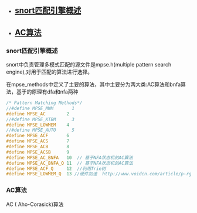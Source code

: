 * ## [snort匹配引擎概述](#1-snort匹配引擎概述) 
* ## [AC算法](#2-AC算法)

### snort匹配引擎概述
snort中负责管理多模式匹配的源文件是mpse.h(multiple pattern search engine),对用于匹配的算法进行选择。

在mpse_methods中定义了主要的算法，其中主要分为两大类:AC算法和bnfa算法，基于的原理有dfa和nfa两种
```c
/* Pattern Matching Methods*/
//#define MPSE_MWM       1
#define MPSE_AC        2
//#define MPSE_KTBM      3
#define MPSE_LOWMEM    4
//#define MPSE_AUTO      5
#define MPSE_ACF       6
#define MPSE_ACS       7
#define MPSE_ACB       8
#define MPSE_ACSB      9
#define MPSE_AC_BNFA   10  // 基于NFA状态机的AC算法
#define MPSE_AC_BNFA_Q 11  // 基于NFA状态机的AC算法
#define MPSE_ACF_Q     12  //利用Trie树
#define MPSE_LOWMEM_Q  13 //硬件加速  http://www.voidcn.com/article/p-rguwsyeb-bdg.html
```











### AC算法

AC ( Aho-Corasick)算法
